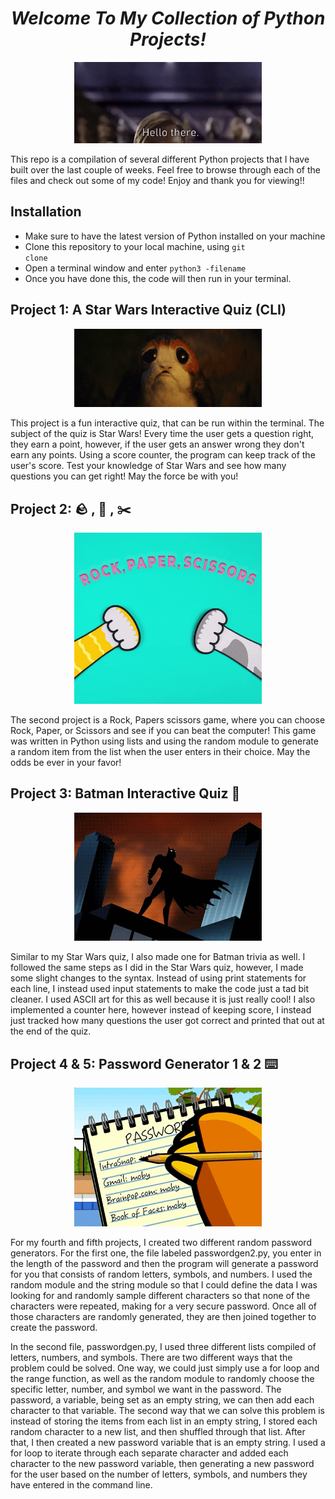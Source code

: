 <h1 align="center"><i>Welcome To My Collection of Python Projects! </h1></i>

<p align="center" >
<img  width=300 src="/gif/hellothere.gif" alt="animated"/>
</p>
 
This repo is a compilation of several different Python projects that I have built over the last couple of weeks. Feel free to browse through each of the files and check out some of my code! Enjoy and thank you for viewing!! 

## Installation
* Make sure to have the latest version of Python installed on your machine
* Clone this repository to your local machine, using <code>git clone</code>
* Open a terminal window and enter <code>python3 -filename</code> 
* Once you have done this, the code will then run in your terminal.
 
## Project 1: A Star Wars Interactive Quiz (CLI)

<p align="center" >
<img  width=300 src="/gif/porg1.gif" alt="porg"/>
</p>

This project is a fun  interactive quiz, that can be run within the terminal. The subject of the quiz is Star Wars! Every time the user gets a question right, they earn a point, however, if the user gets an answer wrong they don't earn any points. Using a score counter, the program can keep track of the user's score. Test your knowledge of Star Wars and see how many questions you can get right! May the force be with you!

## Project 2: :rock: , :page_with_curl: , :scissors: 

<p align="center" >
<img  width=300 src="/gif/rps.gif" alt="rps"/>
</p>

The second project is a Rock, Papers scissors game, where you can choose Rock, Paper, or Scissors and see if you can beat the computer! This game was written in Python using lists and using the random module to generate a random item from the list when the user enters in their choice. May the odds be ever in your favor!


## Project 3: Batman Interactive Quiz :bat:

<p align="center" >
<img  width=300 src="/gif/batman.gif" alt="batman"/>
</p>

Similar to my Star Wars quiz, I also made one for Batman trivia as well. I followed the same steps as I did in the Star Wars quiz, however, I made some slight changes to the syntax. Instead of using print statements for each line, I instead used input statements to make the code just a tad bit cleaner. I used ASCII art for this as well because it is just really cool! I also implemented a counter here, however instead of keeping score, I instead just tracked how many questions the user got correct and printed that out at the end of the quiz. 



## Project 4 & 5: Password Generator 1 & 2 :keyboard:

<p align="center" >
<img  width=300 src="/gif/password.gif" alt="password"/>
</p>

For my fourth and fifth projects, I created two different random password generators. For the first one, the file labeled passwordgen2.py, you enter in the length of the password and then the program will generate a password for you that consists of random letters, symbols, and numbers. I used the random module and the string module so that I could define the data I was looking for and randomly sample different characters so that none of the characters were repeated, making for a very secure password. Once all of those characters are randomly generated, they are then joined together to create the password. 

In the second file, passwordgen.py, I used three different lists compiled of letters, numbers, and symbols. There are two different ways that the problem could be solved. One way, we could just simply use a for loop and the range function, as well as the random module to randomly choose the specific letter, number, and symbol we want in the password. The password, a variable, being set as an empty string, we can then add each character to that variable. The second way that we can solve this problem is instead of storing the items from each list in an empty string, I stored each random character to a new list, and then shuffled through that list. After that, I then created a new password variable that is an empty string. I used a for loop to iterate through each separate character and added each character to the new password variable, then generating a new password for the user based on the number of letters, symbols, and numbers they have entered in the command line. 
